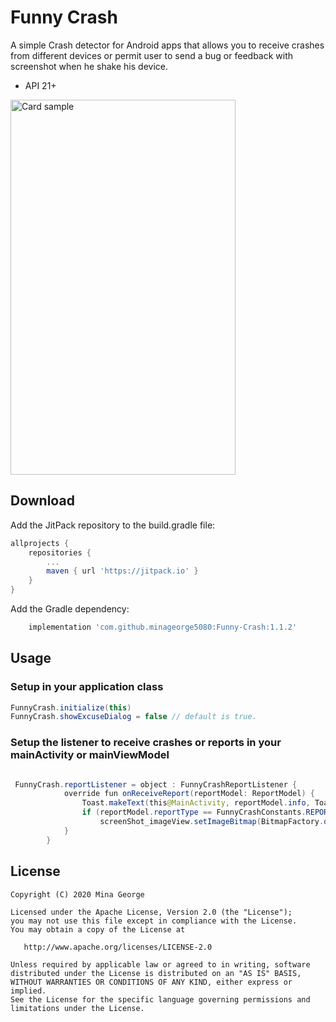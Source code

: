 # Funny Crash

A simple Crash detector for Android apps that allows you to receive crashes from different devices or permit user to send a bug or feedback with screenshot when he shake his device.

* API 21+


<img alt="Card sample" width="360" height="600" src="funnyCrash_record.gif" />


## Download

Add the JitPack repository to the build.gradle file:

```groovy
allprojects {
    repositories {
        ...
        maven { url 'https://jitpack.io' }
    }
}
```

Add the Gradle dependency:

```groovy
    implementation 'com.github.minageorge5080:Funny-Crash:1.1.2'

```

## Usage

### Setup in your application class

```java
FunnyCrash.initialize(this)
FunnyCrash.showExcuseDialog = false // default is true.

```
### Setup the listener to receive crashes or reports in your mainActivity or mainViewModel

```java

 FunnyCrash.reportListener = object : FunnyCrashReportListener {
            override fun onReceiveReport(reportModel: ReportModel) {
                Toast.makeText(this@MainActivity, reportModel.info, Toast.LENGTH_SHORT).show()
                if (reportModel.reportType == FunnyCrashConstants.REPORT)
                    screenShot_imageView.setImageBitmap(BitmapFactory.decodeFile(reportModel.file?.absolutePath))
            }
        }
```

## License
    Copyright (C) 2020 Mina George

    Licensed under the Apache License, Version 2.0 (the "License");
    you may not use this file except in compliance with the License.
    You may obtain a copy of the License at

       http://www.apache.org/licenses/LICENSE-2.0

    Unless required by applicable law or agreed to in writing, software
    distributed under the License is distributed on an "AS IS" BASIS,
    WITHOUT WARRANTIES OR CONDITIONS OF ANY KIND, either express or implied.
    See the License for the specific language governing permissions and
    limitations under the License.